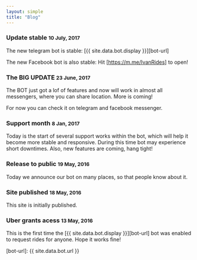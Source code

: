 ```yaml
---
layout: simple
title: "Blog"
---
```


### Update stable <small>10 July, 2017</small>

The new telegram bot is stable: [{{ site.data.bot.display }}][bot-url]

The new Facebook bot is also stable: Hit [https://m.me/IvanRides] to open!

### The BIG UPDATE <small>23 June, 2017</small>

The BOT just got a lof of features and now will work in almost all messengers, where you can share location. More is coming!

For now you can check it on telegram and facebook messenger.

### Support month <small>8 Jan, 2017</small>

Today is the start of several support works within the bot, which will help it become more stable and responsive.
During this time bot may experience short downtimes.
Also, new features are coming, hang tight!

### Release to public <small>19 May, 2016</small>

Today we announce our bot on many places, so that people know about it.

### Site published <small>18 May, 2016</small>

This site is initially published.

### Uber grants acess <small>13 May, 2016</small>

This is the first time the [{{ site.data.bot.display }}][bot-url] bot was enabled to request rides for anyone. Hope it works fine!

[bot-url]: {{ site.data.bot.url }}
